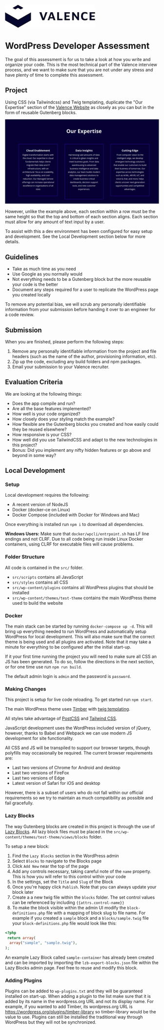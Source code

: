 ![](doc_images/valence_logo.png)

# WordPress Developer Assessment

The goal of this assessment is for us to take a look at how you write and organize your code. This is the most technical part of the Valence interview process, and we want to make sure that you are not under any stress and have plenty of time to complete this assessment.

## Project

Using CSS (via Tailwindcss) and Twig templating, duplicate the "Our Expertise" section of the [Valence Website](https://www.valencelevel.com/) as closely as you can but in the form of reusable Gutenberg blocks.

![](doc_images/example.png)

However, unlike the example above, each section within a row must be the same height so that the top and bottom of each section aligns. Each section must allow for any amount of text input by a user.

To assist with this a dev environment has been configured for easy setup and development. See the Local Development section below for more details.

## Guidelines

- Take as much time as you need
- Use Google as you normally would
- Not everything needs to be a Gutenberg block but the more reusable your code is the better
- Document any steps required for a user to replicate the WordPress page you created locally

To remove any potential bias, we will scrub any personally identifiable information from your submission before handing it over to an engineer for a code review.

## Submission

When you are finished, please perform the following steps:

1. Remove any personally identifiable information from the project and file headers (such as the name of the author, provisioning information, etc).
1. Zip up the code, excluding any build folders and npm packages.
1. Email your submission to your Valence recruiter.

## Evaluation Criteria

We are looking at the following things:

- Does the app compile and run?
- Are all the base features implemented?
- How well is your code organized?
- How closely does your styling match the example?
- How flexible are the Gutenberg blocks you created and how easily could they be reused elsewhere?
- How responsive is your CSS?
- How well did you use TailwindCSS and adapt to the new technologies in this project?
- Bonus: Did you implement any nifty hidden features or go above and beyond in some way?

## Local Development

### Setup

Local development requires the following:

- A recent version of NodeJS
- Docker (docker-ce on Linux)
- Docker Compose (included with Docker for Windows and Mac)

Once everything is installed run `npm i` to download all dependencies.

**Windows Users:** Make sure that `docker/wpcli/entrpoint.sh` has LF line endings and not CLRF. Due to all code being run inside Linux Docker containers, using CLRF for executable files will cause problems.

### Folder Structure

All code is contained in the `src/` folder.

- `src/scripts` contains all JavaScript
- `src/styles` contains all CSS
- `src/wp-content/plugins` contains all WordPress plugins that should be installed
- `src/wp-content/themes/test-theme` contains the main WordPress theme used to build the website

### Docker

The main stack can be started by running `docker-compose up -d`. This will bring up everything needed to run WordPress and automatically setup WordPress for local development. This will also make sure that the correct theme is being used and all plugins are activated. Note that it may take a minute for everything to be configured after the initial start-up.

If it your first time running the project you will need to make sure all CSS an JS has been generated. To do so, follow the directions in the next section, or for one time use run `npm run build`.

The default admin login is `admin` and the password is `password`.

### Making Changes

This project is setup for live code reloading. To get started run `npm start`.

The main WordPress theme uses [Timber](https://github.com/timber/timber) with [twig templating](https://twig.symfony.com/).

All styles take advantage of [PostCSS](https://postcss.org/) and [Tailwind CSS](https://tailwindcss.com/).

JavaScript development uses the WordPress included version of jQuery, however, thanks to Babel and Webpack we can use modern JS development for site functionality.

All CSS and JS will be transpiled to support our browser targets, though polyfills may occasionally be required. The current browser requirements are:

- Last two versions of Chrome for Android and desktop
- Last two versions of FireFox
- Last two versions of Edge
- Latest version of Safari for iOS and desktop

However, there is a subset of users who do not fall within our official requirements so we try to maintain as much compatibility as possible and fail gracefully.

### Lazy Blocks

The way Gutenberg blocks are created in this project is through the use of [Lazy Blocks](https://wordpress.org/plugins/lazy-blocks/). All lazy block files must be placed in the `src/wp-content/themes/test-theme/views/blocks` folder.

To setup a new block:

1. Find the `Lazy Blocks` section in the WordPress admin
1. Select `Blocks` to navigate to the Blocks page
1. Click `Add New` near the top of the page
1. Add any controls necessary, taking careful note of the `name` property. This is how you will refer to this control within your code
1. In the settings, set the `Title` and `Slug` of the Block
1. Once you're happy click `Publish`. Note that you can always update your block later
1. Create a a new twig file within the `blocks` folder. The set control values can be referenced by including `{{attrs.control-name}}`
1. To make the block visible within the admin UI modify the `block-definitions.php` file with a mapping of block slug to file name. For example if you created a `sample` block and a `blocks/sample.twig` file your `block-definitions.php` file would look like this:

```php
<?php
 return array(
  array("sample", "sample.twig"),
);
```

An example Lazy Block called `sample-container` has already been created and can be imported by importing the `lzb-export-blocks.json` file within the Lazy Blocks admin page. Feel free to reuse and modify this block.

### Adding Plugins

Plugins can be added to `wp-plugins.txt` and they will be guaranteed installed on start-up. When adding a plugin to the list make sure that it is added by its name in the wordpress.org URL and not its display name. For example, if you wanted to add Timber, its wordpress.org URL is https://wordpress.org/plugins/timber-library so timber-library would be the value to use. Plugins can still be installed the traditional way through WordPress but they will not be synchronized.
